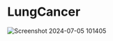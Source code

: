 # LungCancer
![Screenshot 2024-07-05 101405](https://github.com/PrajjwalDy/LungCancer/assets/92323404/507e5936-7694-4ef2-b725-7a848c5c684c)
